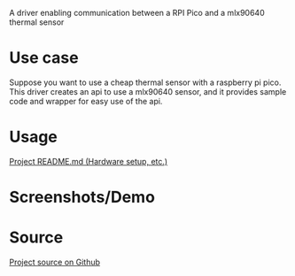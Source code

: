 A driver enabling communication between a RPI Pico and a mlx90640 thermal sensor

# Use case

Suppose you want to use a cheap thermal sensor with a raspberry pi pico. This driver creates an api to use a mlx90640 sensor, and it provides sample code and wrapper for easy use of the api.

# Usage

[Project README.md (Hardware setup, etc.)](https://github.com/VianPatel/AirMonitor/blob/main/mlx90640-RPI-Pico)

# Screenshots/Demo

# Source

[Project source on Github](https://github.com/VianPatel/mlx90640-RPI-Pico)